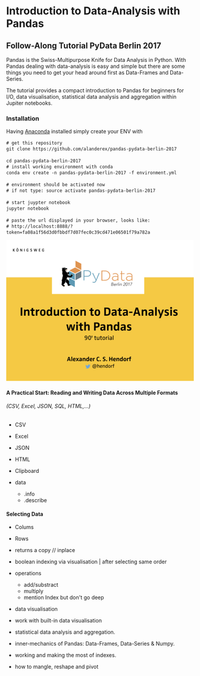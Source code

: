 # Introduction to Data-Analysis with Pandas

## Follow-Along Tutorial PyData Berlin 2017

Pandas is the Swiss-Multipurpose Knife for Data Analysis in Python. With Pandas dealing with data-analysis is easy and simple but there are some things you need to get your head around first as Data-Frames and Data-Series. 

The tutorial provides a compact introduction to Pandas for beginners for I/O, data visualisation, statistical data analysis and aggregation within Jupiter notebooks.

### Installation

Having [Anaconda](https://www.continuum.io/downloads) installed simply create your ENV with 

```
# get this repository
git clone https://github.com/alanderex/pandas-pydata-berlin-2017

cd pandas-pydata-berlin-2017
# install working environment with conda
conda env create -n pandas-pydata-berlin-2017 -f environment.yml

# environment should be activated now
# if not type: source activate pandas-pydata-berlin-2017

# start juypter notebook
jupyter notebook

# paste the url displayed in your browser, looks like:
# http://localhost:8888/?token=fa08a1f56d3d0fbbdf7d07fec0c39cd471e06501f79a782a
``` 

![alt tag](pic/front.jpeg)

#### A Practical Start: Reading and Writing Data Across Multiple Formats 
###### (CSV, Excel, JSON, SQL, HTML,…)

 * CSV
 * Excel
 * JSON
 * HTML
 * Clipboard
 
 * data
    * .info
    * .describe

#### Selecting Data

* Colums
* Rows
* returns a copy // inplace
* boolean indexing via visualisation | after selecting same order

* operations
    * add/substract
    * multiply
    * mention Index but don't go deep

* data visualisation
* work with built-in data visualisation

* statistical data analysis and aggregation.

* inner-mechanics of Pandas: Data-Frames, Data-Series & Numpy.

* working and making the most of indexes.

* how to mangle, reshape and pivot
